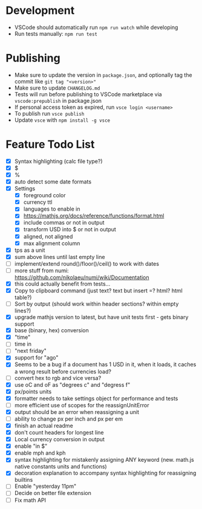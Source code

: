 # Development

* VSCode should automatically run `npm run watch` while developing
* Run tests manually: `npm run test`

# Publishing

* Make sure to update the version in `package.json`, and optionally tag the commit like `git tag "<version>"`
* Make sure to update `CHANGELOG.md`
* Tests will run before publishing to VSCode marketplace via `vscode:prepublish` in package.json
* If personal access token as expired, run `vsce login <username>`
* To publish run `vsce publish`
* Update `vsce` with `npm install -g vsce`

# Feature Todo List

* [x] Syntax highlighting (calc file type?)
* [x] $
* [x] %
* [x] auto detect some date formats
* [x] Settings
  * [x] foreground color
  * [x] currency ttl
  * [x] languages to enable in
  * [x] https://mathjs.org/docs/reference/functions/format.html
  * [x] include commas or not in output
  * [x] transform USD into $ or not in output
  * [x] aligned, not aligned
  * [x] max alignment column
* [x] tps as a unit
* [x] sum above lines until last empty line
* [ ] implement/extend round()/floor()/ceil() to work with dates
* [ ] more stuff from numi: https://github.com/nikolaeu/numi/wiki/Documentation
* [x] this could actually benefit from tests...
* [x] Copy to clipboard command (just text? text but insert =? html? html table?)
* [ ] Sort by output (should work within header sections? within empty lines?)
* [x] upgrade mathjs version to latest, but have unit tests first - gets binary support
* [x] base (binary, hex) conversion
* [x] "time"
* [ ] time in <city>
* [ ] "next friday"
* [x] support for "ago"
* [x] Seems to be a bug if a document has 1 USD in it, when it loads, it caches a wrong result before currencies load?
* [ ] convert hex to rgb and vice versa?
* [x] use oC and oF as "degrees c" and "degress f"
* [x] px/points units
* [x] formatter needs to take settings object for performance and tests
* [ ] more efficient use of scopes for the reassignUnitError
* [x] output should be an error when reassigning a unit
* [ ] ability to change px per inch and px per em
* [x] finish an actual readme
* [x] don't count headers for longest line
* [x] Local currency conversion in output
* [x] enable "in $"
* [x] enable mph and kph
* [x] syntax highlighting for mistakenly assigning ANY keyword (new. math.js native constants units and functions)
* [x] decoration explanation to accompany syntax highlighting for reassigning builtins
* [ ] Enable "yesterday 11pm"
* [ ] Decide on better file extension
* [ ] Fix math API
